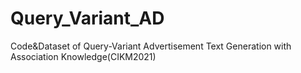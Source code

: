 # Query_Variant_AD
Code&amp;Dataset of Query-Variant Advertisement Text Generation with Association Knowledge(CIKM2021)
